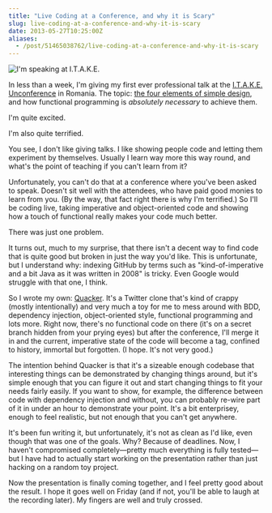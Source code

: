 ```yaml
---
title: "Live Coding at a Conference, and why it is Scary"
slug: live-coding-at-a-conference-and-why-it-is-scary
date: 2013-05-27T10:25:00Z
aliases:
  - /post/51465038762/live-coding-at-a-conference-and-why-it-is-scary
---
```


![I'm speaking at I.T.A.K.E.](http://i.imgur.com/X6MvZiU.png)

In less than a week, I'm giving my first ever professional talk at the
[I.T.A.K.E. Unconference](http://itakeunconf.com/) in Romania. The
topic: [the four elements of simple
design](http://www.jbrains.ca/permalink/the-four-elements-of-simple-design),
and how functional programming is _absolutely necessary_ to achieve
them.

I'm quite excited.

I'm also quite terrified.

You see, I don't like giving talks. I like showing people code and
letting them experiment by themselves. Usually I learn way more this way
round, and what's the point of teaching if you can't learn from it?

<!--more-->

Unfortunately, you can't do that at a conference where you've been asked
to speak. Doesn't sit well with the attendees, who have paid good monies
to learn from you. (By the way, that fact right there is why I'm
terrified.) So I'll be coding live, taking imperative and
object-oriented code and showing how a touch of functional really makes
your code much better.

There was just one problem.

It turns out, much to my surprise, that there isn't a decent way to find
code that is quite good but broken in just the way you'd like. This is
unfortunate, but I understand why: indexing GitHub by terms such as
"kind-of-imperative and a bit Java as it was written in 2008" is tricky.
Even Google would struggle with that one, I think.

So I wrote my own: [Quacker](https://github.com/SamirTalwar/Quacker).
It's a Twitter clone that's kind of crappy (mostly intentionally) and
very much a toy for me to mess around with BDD, dependency injection,
object-oriented style, functional programming and lots more. Right now,
there's no functional code on there (it's on a secret branch hidden from
your prying eyes) but after the conference, I'll merge it in and the
current, imperative state of the code will become a tag, confined to
history, immortal but forgotten. (I hope. It's not very good.)

The intention behind Quacker is that it's a sizeable enough codebase
that interesting things can be demonstrated by changing things around,
but it's simple enough that you can figure it out and start changing
things to fit your needs fairly easily. If you want to show, for
example, the difference between code with dependency injection and
without, you can probably re-wire part of it in under an hour to
demonstrate your point. It's a bit enterprisey, enough to feel
realistic, but not enough that you can't get anywhere.

It's been fun writing it, but unfortunately, it's not as clean as I'd
like, even though that was one of the goals. Why? Because of deadlines.
Now, I haven't compromised completely—pretty much everything is fully
tested—but I have had to actually start working on the presentation
rather than just hacking on a random toy project.

Now the presentation is finally coming together, and I feel pretty good
about the result. I hope it goes well on Friday (and if not, you'll be
able to laugh at the recording later). My fingers are well and truly
crossed.
